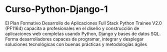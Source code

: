 # Curso-Python-Django-1
El Plan Formativo Desarrollo de Aplicaciones Full Stack Python Trainee V2.0 (PF1164) capacita a profesionales en el diseño y construcción de aplicaciones web completas usando Python, Django y bases de datos SQL. Forma desarrolladores capaces de programar, integrar y desplegar soluciones tecnológicas con buenas prácticas y metodologías ágiles
